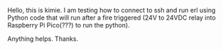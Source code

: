 Hello, this is kimie.
I am testing how to connect to ssh and run erl using Python code that will run after a fire triggered (24V to 24VDC relay into Raspberry Pi Pico(???) to run the python).

Anything helps.
Thanks.
